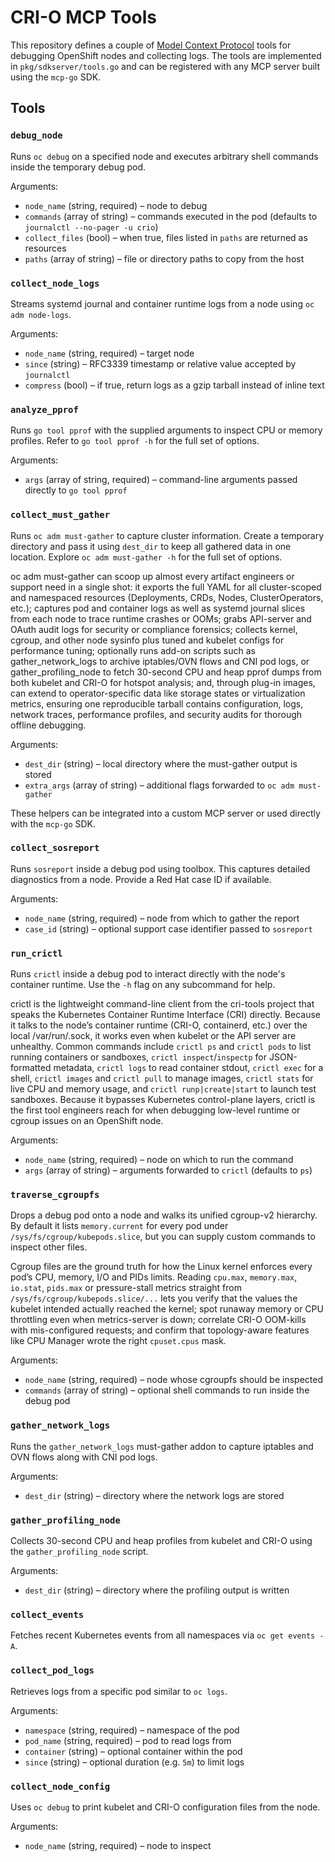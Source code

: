 # CRI-O MCP Tools

This repository defines a couple of [Model Context Protocol](https://github.com/mark3labs/mcp-go) tools for debugging OpenShift nodes and collecting logs. The tools are implemented in `pkg/sdkserver/tools.go` and can be registered with any MCP server built using the `mcp-go` SDK.

## Tools

### `debug_node`
Runs `oc debug` on a specified node and executes arbitrary shell commands inside the temporary debug pod.

Arguments:
- `node_name` (string, required) – node to debug
- `commands` (array of string) – commands executed in the pod (defaults to `journalctl --no-pager -u crio`)
- `collect_files` (bool) – when true, files listed in `paths` are returned as resources
- `paths` (array of string) – file or directory paths to copy from the host

### `collect_node_logs`
Streams systemd journal and container runtime logs from a node using `oc adm node-logs`.

Arguments:
- `node_name` (string, required) – target node
- `since` (string) – RFC3339 timestamp or relative value accepted by `journalctl`
- `compress` (bool) – if true, return logs as a gzip tarball instead of inline text

### `analyze_pprof`
Runs `go tool pprof` with the supplied arguments to inspect CPU or memory profiles. Refer to `go tool pprof -h` for the full set of options.

Arguments:
- `args` (array of string, required) – command-line arguments passed directly to `go tool pprof`

### `collect_must_gather`
Runs `oc adm must-gather` to capture cluster information. Create a temporary directory and pass it using `dest_dir` to keep all gathered data in one location. Explore `oc adm must-gather -h` for the full set of options.

oc adm must-gather can scoop up almost every artifact engineers or support need in a single shot: it exports the full YAML for all cluster-scoped and namespaced resources (Deployments, CRDs, Nodes, ClusterOperators, etc.); captures pod and container logs as well as systemd journal slices from each node to trace runtime crashes or OOMs; grabs API-server and OAuth audit logs for security or compliance forensics; collects kernel, cgroup, and other node sysinfo plus tuned and kubelet configs for performance tuning; optionally runs add-on scripts such as gather_network_logs to archive iptables/OVN flows and CNI pod logs, or gather_profiling_node to fetch 30-second CPU and heap pprof dumps from both kubelet and CRI-O for hotspot analysis; and, through plug-in images, can extend to operator-specific data like storage states or virtualization metrics, ensuring one reproducible tarball contains configuration, logs, network traces, performance profiles, and security audits for thorough offline debugging.

Arguments:
- `dest_dir` (string) – local directory where the must-gather output is stored
- `extra_args` (array of string) – additional flags forwarded to `oc adm must-gather`

These helpers can be integrated into a custom MCP server or used directly with the `mcp-go` SDK.

### `collect_sosreport`
Runs `sosreport` inside a debug pod using toolbox. This captures detailed diagnostics from a node. Provide a Red Hat case ID if available.

Arguments:
- `node_name` (string, required) – node from which to gather the report
- `case_id` (string) – optional support case identifier passed to `sosreport`

### `run_crictl`
Runs `crictl` inside a debug pod to interact directly with the node's container runtime. Use the `-h` flag on any subcommand for help.

crictl is the lightweight command-line client from the cri-tools project that
speaks the Kubernetes Container Runtime Interface (CRI) directly.  Because it
talks to the node’s container runtime (CRI-O, containerd, etc.) over the local
/var/run/<runtime>.sock, it works even when kubelet or the API server are
unhealthy.  Common commands include `crictl ps` and `crictl pods` to list
running containers or sandboxes, `crictl inspect`/`inspectp` for JSON-formatted
metadata, `crictl logs` to read container stdout, `crictl exec` for a shell,
`crictl images` and `crictl pull` to manage images, `crictl stats` for live CPU
and memory usage, and `crictl runp|create|start` to launch test sandboxes.
Because it bypasses Kubernetes control-plane layers, crictl is the first tool
engineers reach for when debugging low-level runtime or cgroup issues on an
OpenShift node.

Arguments:
- `node_name` (string, required) – node on which to run the command
- `args` (array of string) – arguments forwarded to `crictl` (defaults to `ps`)

### `traverse_cgroupfs`
Drops a debug pod onto a node and walks its unified cgroup-v2 hierarchy. By default it lists `memory.current` for every pod under `/sys/fs/cgroup/kubepods.slice`, but you can supply custom commands to inspect other files.

Cgroup files are the ground truth for how the Linux kernel enforces every pod’s CPU, memory, I/O and PIDs limits. Reading `cpu.max`, `memory.max`, `io.stat`, `pids.max` or pressure-stall metrics straight from `/sys/fs/cgroup/kubepods.slice/...` lets you verify that the values the kubelet intended actually reached the kernel; spot runaway memory or CPU throttling even when metrics-server is down; correlate CRI-O OOM-kills with mis-configured requests; and confirm that topology-aware features like CPU Manager wrote the right `cpuset.cpus` mask.

Arguments:
- `node_name` (string, required) – node whose cgroupfs should be inspected
- `commands` (array of string) – optional shell commands to run inside the debug pod

### `gather_network_logs`
Runs the `gather_network_logs` must-gather addon to capture iptables and OVN flows along with CNI pod logs.

Arguments:
- `dest_dir` (string) – directory where the network logs are stored

### `gather_profiling_node`
Collects 30-second CPU and heap profiles from kubelet and CRI-O using the `gather_profiling_node` script.

Arguments:
- `dest_dir` (string) – directory where the profiling output is written

### `collect_events`
Fetches recent Kubernetes events from all namespaces via `oc get events -A`.

### `collect_pod_logs`
Retrieves logs from a specific pod similar to `oc logs`.

Arguments:
- `namespace` (string, required) – namespace of the pod
- `pod_name` (string, required) – pod to read logs from
- `container` (string) – optional container within the pod
- `since` (string) – optional duration (e.g. `5m`) to limit logs

### `collect_node_config`
Uses `oc debug` to print kubelet and CRI-O configuration files from the node.

Arguments:
- `node_name` (string, required) – node to inspect

